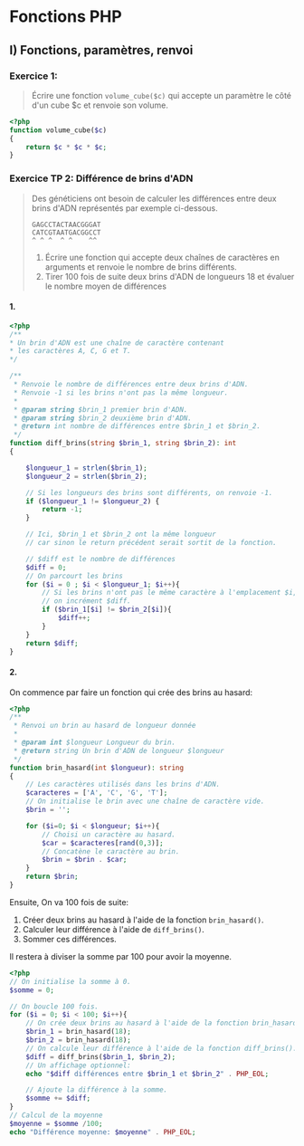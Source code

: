 # Fonctions PHP

## I) Fonctions, paramètres, renvoi

### Exercice 1:
>Écrire une fonction `volume_cube($c)` qui accepte un paramètre le côté d'un cube $c et renvoie son volume.

```php
<?php
function volume_cube($c)
{
    return $c * $c * $c;
}
```


### Exercice TP 2: Différence de brins d'ADN
>Des généticiens ont besoin de calculer les différences entre deux brins d'ADN
représentés par exemple ci-dessous.
> ```
> GAGCCTACTAACGGGAT
> CATCGTAATGACGGCCT
> ^ ^ ^  ^ ^    ^^
> ```
> 1. Écrire une fonction qui accepte deux chaînes de caractères en arguments et renvoie le nombre de brins différents.
> 2. Tirer 100 fois de suite deux brins d'ADN de longueurs 18 et évaluer le nombre moyen de différences

#### 1.
```php
<?php
/**
* Un brin d'ADN est une chaîne de caractère contenant
* les caractères A, C, G et T.
*/

/**
 * Renvoie le nombre de différences entre deux brins d'ADN.
 * Renvoie -1 si les brins n'ont pas la même longueur.
 *
 * @param string $brin_1 premier brin d'ADN.
 * @param string $brin_2 deuxième brin d'ADN.
 * @return int nombre de différences entre $brin_1 et $brin_2.
 */
function diff_brins(string $brin_1, string $brin_2): int
{

    $longueur_1 = strlen($brin_1);
    $longueur_2 = strlen($brin_2);

    // Si les longueurs des brins sont différents, on renvoie -1.
    if ($longueur_1 != $longueur_2) {
        return -1;
    }

    // Ici, $brin_1 et $brin_2 ont la même longueur
    // car sinon le return précédent serait sortit de la fonction.

    // $diff est le nombre de différences
    $diff = 0;
    // On parcourt les brins
    for ($i = 0 ; $i < $longueur_1; $i++){
        // Si les brins n'ont pas le même caractère à l'emplacement $i,
        // on incrément $diff.
        if ($brin_1[$i] != $brin_2[$i]){
            $diff++;
        }
    }
    return $diff;
}
```


#### 2.

On commence par faire un fonction qui crée des brins au hasard:
```php
<?php
/**
 * Renvoi un brin au hasard de longueur donnée
 *
 * @param int $longueur Longueur du brin.
 * @return string Un brin d'ADN de longueur $longueur
 */
function brin_hasard(int $longueur): string
{
    // Les caractères utilisés dans les brins d'ADN.
    $caracteres = ['A', 'C', 'G', 'T'];
    // On initialise le brin avec une chaîne de caractère vide.
    $brin = '';

    for ($i=0; $i < $longueur; $i++){
        // Choisi un caractère au hasard.
        $car = $caracteres[rand(0,3)];
        // Concatène le caractère au brin.
        $brin = $brin . $car;
    }
    return $brin;
}
```

Ensuite, On va 100 fois de suite:
1. Créer deux brins au hasard à l'aide de la fonction `brin_hasard()`.
2. Calculer leur différence à l'aide de `diff_brins()`.
3. Sommer ces différences.

Il restera à diviser la somme par 100 pour avoir la moyenne.

```php
<?php
// On initialise la somme à 0.
$somme = 0;

// On boucle 100 fois.
for ($i = 0; $i < 100; $i++){
    // On crée deux brins au hasard à l'aide de la fonction brin_hasard().
    $brin_1 = brin_hasard(18);
    $brin_2 = brin_hasard(18);
    // On calcule leur différence à l'aide de la fonction diff_brins().
    $diff = diff_brins($brin_1, $brin_2);
    // Un affichage optionnel:
    echo "$diff différences entre $brin_1 et $brin_2" . PHP_EOL;

    // Ajoute la différence à la somme.
    $somme += $diff;
}
// Calcul de la moyenne
$moyenne = $somme /100;
echo "Différence moyenne: $moyenne" . PHP_EOL;

```
